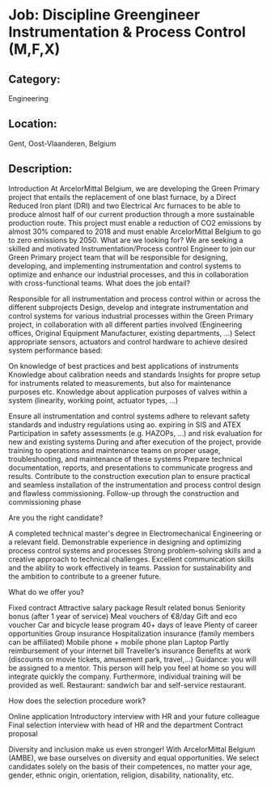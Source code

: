 # Job: Discipline Greengineer Instrumentation & Process Control (M,F,X)
## Category: 
Engineering
## Location: 
Gent, Oost-Vlaanderen, Belgium
## Description:
Introduction
At ArcelorMittal Belgium, we are developing the Green Primary project that entails the replacement of one blast furnace, by a Direct Reduced Iron plant (DRI) and two Electrical Arc furnaces to be able to produce almost half of our current production through a more sustainable production route. 
This project must enable a reduction of CO2 emissions by almost 30% compared to 2018 and must enable ArcelorMittal Belgium to go to zero emissions by 2050.
What are we looking for?
We are seeking a skilled and motivated Instrumentation/Process control Engineer to join our Green Primary project team that will be responsible for designing, developing, and implementing instrumentation and control systems to optimize and enhance our industrial processes, and this in collaboration with cross-functional teams.
What does the job entail?

Responsible for all instrumentation and process control within or across the different subprojects
Design, develop and integrate instrumentation and control systems for various industrial processes within the Green Primary project, in collaboration with all different parties involved (Engineering offices, Original Equipment Manufacturer, existing departments, …)
Select appropriate sensors, actuators and control hardware to achieve desired system performance based:
  
On knowledge of best practices and best applications of instruments
Knowledge about calibration needs and standards
Insights for propre setup for instruments related to measurements, but also for maintenance purposes etc.
Knowledge about application purposes of valves within a system (linearity, working point, actuator types, …)

Ensure all instrumentation and control systems adhere to relevant safety standards and industry regulations using ao. expiring in SIS and ATEX
Participation in safety assessments (e.g. HAZOPs, …) and risk evaluation for new and existing systems
During and after execution of the project, provide training to operations and maintenance teams on proper usage, troubleshooting, and maintenance of these systems
Prepare technical documentation, reports, and presentations to communicate progress and results.
Contribute to the construction execution plan to ensure practical and seamless installation of the instrumentation and process control design and flawless commissioning.  Follow-up through the construction and commissioning phase

Are you the right candidate?

A completed technical master's degree in Electromechanical Engineering or a relevant field.
Demonstrable experience in designing and optimizing process control systems and processes
Strong problem-solving skills and a creative approach to technical challenges.
Excellent communication skills and the ability to work effectively in teams.
Passion for sustainability and the ambition to contribute to a greener future.

What do we offer you?

Fixed contract
Attractive salary package
Result related bonus
Seniority bonus (after 1 year of service)
Meal vouchers of €8/day 
Gift and eco voucher 
Car and bicycle lease program
40+ days of leave
Plenty of career opportunities
Group insurance
Hospitalization insurance (family members can be affiliated)
Mobile phone + mobile phone plan
Laptop
Partly reimbursement of your internet bill
Traveller’s insurance
Benefits at work (discounts on movie tickets, amusement park, travel,…)
Guidance: you will be assigned to a mentor. This person will help you feel at home so you will integrate quickly the company. Furthermore, individual training will be provided as well.
Restaurant: sandwich bar and self-service restaurant.

How does the selection procedure work?

Online application
Introductory interview with HR and your future colleague
Final selection interview with head of HR and the department
Contract proposal

Diversity and inclusion make us even stronger!
With ArcelorMittal Belgium (AMBE), we base ourselves on diversity and equal opportunities. We select candidates solely on the basis of their competences, no matter your age, gender, ethnic origin, orientation, religion, disability, nationality, etc.
